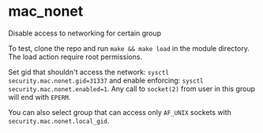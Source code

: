 # mac_nonet
Disable access to networking for certain group

To test, clone the repo and run `make && make load` in the module directory.  The load action require root permissions.

Set gid that shouldn't access the network: `sysctl security.mac.nonet.gid=31337` and enable enforcing:
`sysctl security.mac.nonet.enabled=1`.  Any call to `socket(2)` from user in this group will end with `EPERM`.

You can also select group that can access only `AF_UNIX` sockets with `security.mac.nonet.local_gid`.
